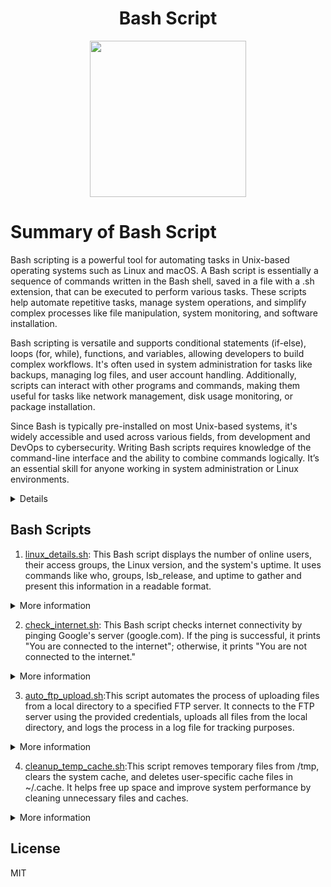 <div align="center">

# Bash Script

<img src="https://cloud.githubusercontent.com/assets/2059754/24601246/753a7f36-1858-11e7-9d6b-7a0e64fb27f7.png" height="250px" width="250px">
</div>

# Summary of Bash Script

Bash scripting is a powerful tool for automating tasks in Unix-based operating systems such as Linux and macOS. A Bash script is essentially a sequence of commands written in the Bash shell, saved in a file with a .sh extension, that can be executed to perform various tasks. These scripts help automate repetitive tasks, manage system operations, and simplify complex processes like file manipulation, system monitoring, and software installation.

Bash scripting is versatile and supports conditional statements (if-else), loops (for, while), functions, and variables, allowing developers to build complex workflows. It's often used in system administration for tasks like backups, managing log files, and user account handling. Additionally, scripts can interact with other programs and commands, making them useful for tasks like network management, disk usage monitoring, or package installation.

Since Bash is typically pre-installed on most Unix-based systems, it's widely accessible and used across various fields, from development and DevOps to cybersecurity. Writing Bash scripts requires knowledge of the command-line interface and the ability to combine commands logically. It’s an essential skill for anyone working in system administration or Linux environments.
<details>
  
## <summary>About bash script</summary>
### What is Bash Scripting?
Bash scripting is a powerful way to automate tasks and manage system operations in Unix-based systems like Linux and macOS. A Bash script is essentially a sequence of shell commands that are saved in a file, typically with a .sh extension. When executed, the script runs all the commands in sequence, allowing users to automate repetitive tasks, create complex workflows, and manage system resources efficiently.
### Common Applications of Bash Scripts:
1. Automation:
  Bash scripts are widely used to automate repetitive tasks like file backups, server monitoring, and software deployment.

2. System Administration:
  System administrators use Bash scripts to manage user accounts, monitor disk usage, automate updates, and manage network configurations.

3. Data Processing:
  Bash scripts are also useful in processing text files, generating reports, and managing large datasets by leveraging Unix text processing commands like awk, sed, and grep.

4. DevOps and CI/CD Pipelines:
  Bash scripts play a vital role in DevOps pipelines for automating deployments, configuring environments, and running tests.

5. Task Scheduling:
  With tools like cron, Bash scripts can be scheduled to run at specific times or intervals, making them ideal for automated tasks like system maintenance, backups, or periodic checks.

### Dependencies:
Before using a Bash script, there are a few dependencies to consider:

1. Bash Shell:
  Bash is the default shell in most Linux distributions and macOS, so it's typically available out-of-the-box. To check the Bash version on your system, use:
  ```bash
bash --version
```
2. System Utilities:
  Many Bash scripts rely on Unix utilities like grep, awk, sed, ls, and df. These utilities are pre-installed on most systems, but some scripts might require installing additional tools.For example, if you're writing a script to send emails, you'll need to install mailutils:
  ```bash
sudo apt install mailutils  # For Ubuntu/Debian
sudo yum install mailx      # For CentOS/RHEL
```
3. File Permissions:
  For a Bash script to execute, it must have execute permissions. This can be set with the chmod command:
 ```bash
chmod +x script.sh
```
### How Bash Scripts Work:
1. Script Structure:
  A Bash script starts with the shebang line #!/bin/bash, which tells the system that the script should be executed with the Bash shell. Without the shebang, the script may not execute     correctly, especially if it's run in a different shell environment.
2. Variables:
  Variables are used to store data. In Bash, variables can store strings, numbers, or command output:
 ```bash
name="John"
echo "Hello, $name"
```
  You can also capture command outputs into variables:
 ```bash
current_date=$(date)
echo "Today's date is: $current_date"
```
3. Control Flow (if/else, loops):
   Bash supports control flow structures such as if-else statements and loops. These are crucial for decision-making and repeating tasks within scripts.
   Example: Checking disk space:
```bash
if [ $(df / | grep / | awk '{print $5}' | sed 's/%//g') -gt 80 ]; then
    echo "Disk space is running low!"
fi
```
  Example: Looping through files:
```bash
for file in *.txt; do
    echo "Processing $file"
done
```
4. Functions:
   Functions allow you to encapsulate a series of commands into a reusable block, making your scripts more modular and readable.
```bash
greet() {
    echo "Hello, $1!"
}

greet "Alice"
```
5. Error Handling:
  Bash has built-in mechanisms for error handling using exit statuses. Every command returns an exit status, where 0 means success and non-zero indicates failure. You can capture these statuses and handle errors gracefully:
```bash
if [ $? -ne 0 ]; then
    echo "Command failed"
    exit 1
fi
```
6. Input and Output:
  Bash scripts can accept user input using the read command, and output can be written to files using redirection (> for overwrite, >> for append):
```bash
read -p "Enter your name: " user_name
echo "Welcome, $user_name!" > welcome.txt
```
7. Scheduling with Cron:
  To run a Bash script automatically at specific times, you can use cron. For example, to run a backup script every day at 2 AM, add it to crontab:
```bash
0 2 * * * /path/to/backup_script.sh
```
### Key Advantages of Bash Scripts:

1. Ease of Use:
  Bash scripting is relatively easy to learn, especially for those familiar with the Unix/Linux command line. It allows quick automation of everyday tasks without the need for complex     programming languages.

2. Portability:
  Bash scripts are portable across different Unix-based systems. As long as the system supports Bash, the same script can run on different Linux distributions or macOS without       modification.

3. Efficiency:
  Automating tasks with Bash can save time and reduce human error, particularly for repetitive tasks like system updates, backups, and server monitoring.

4.Integration with Other Tools:
  Bash scripts can easily integrate with other programming languages, tools, or system commands, making it a flexible tool for both simple and complex tasks.

## Conclusion:
Bash scripting is an indispensable tool for anyone working with Unix-based systems. Whether you're a system administrator managing resources, a developer automating tests, or a DevOps engineer maintaining pipelines, Bash scripting can significantly improve efficiency. With a combination of built-in commands, loops, and control flow, you can automate almost any task, saving time and minimizing errors. Understanding the basics of Bash and knowing how to leverage its power is essential for working in Linux environments.



  
</details>


## Bash Scripts

1. [linux_details.sh](Script/linux_details.sh): This Bash script displays the number of online users, their access groups, the Linux version, and the system's uptime. It uses commands like who, groups, lsb_release, and uptime to gather and present this information in a readable format.
<details>
<summary>More information</summary>

</details>

2. [check_internet.sh](Script/check_internet.sh): This Bash script checks internet connectivity by pinging Google's server (google.com). If the ping is successful, it prints "You are connected to the internet"; otherwise, it prints "You are not connected to the internet."
<details>
<summary>More information</summary>

</details>

3. [auto_ftp_upload.sh](Script/auto_ftp_upload.sh):This script automates the process of uploading files from a local directory to a specified FTP server. It connects to the FTP server using the provided credentials, uploads all files from the local directory, and logs the process in a log file for tracking purposes.
<details>
<summary>More information</summary>

</details>

4. [cleanup_temp_cache.sh](Script/cleanup_temp_cache.sh):This script removes temporary files from /tmp, clears the system cache, and deletes user-specific cache files in ~/.cache. It helps free up space and improve system performance by cleaning unnecessary files and caches.
<details>
<summary>More information</summary>

</details>


## License

MIT
